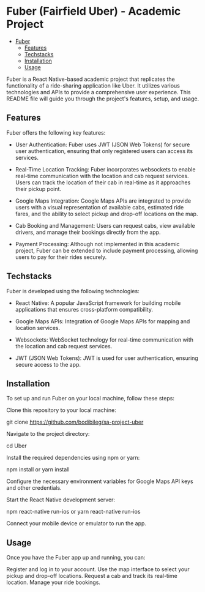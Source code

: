 # Fuber (Fairfield Uber) - Academic Project
- [Fuber](#Fuber)
  - [Features](#Features)
  - [Techstacks](#Techstacks)
  - [Installation](#Installation)
  - [Usage](#Usage)

Fuber is a React Native-based academic project that replicates the functionality of a ride-sharing application like Uber. It utilizes various technologies and APIs to provide a comprehensive user experience. This README file will guide you through the project's features, setup, and usage.



## Features

Fuber offers the following key features:

- User Authentication: Fuber uses JWT (JSON Web Tokens) for secure user authentication, ensuring that only registered users can access its services.

- Real-Time Location Tracking: Fuber incorporates websockets to enable real-time communication with the location and cab request services. Users can track the location of their cab in real-time as it approaches their pickup point.

- Google Maps Integration: Google Maps APIs are integrated to provide users with a visual representation of available cabs, estimated ride fares, and the ability to select pickup and drop-off locations on the map.

- Cab Booking and Management: Users can request cabs, view available drivers, and manage their bookings directly from the app.

- Payment Processing: Although not implemented in this academic project, Fuber can be extended to include payment processing, allowing users to pay for their rides securely.

## Techstacks
Fuber is developed using the following technologies:

- React Native: A popular JavaScript framework for building mobile applications that ensures cross-platform compatibility.

- Google Maps APIs: Integration of Google Maps APIs for mapping and location services.

- Websockets: WebSocket technology for real-time communication with the location and cab request services.

- JWT (JSON Web Tokens): JWT is used for user authentication, ensuring secure access to the app.

## Installation

To set up and run Fuber on your local machine, follow these steps:

Clone this repository to your local machine:

git clone https://github.com/bodibileg/sa-project-uber

Navigate to the project directory:

cd Uber

Install the required dependencies using npm or yarn:

npm install
or
yarn install

Configure the necessary environment variables for Google Maps API keys and other credentials.

Start the React Native development server:

npm react-native run-ios
or
yarn react-native run-ios

Connect your mobile device or emulator to run the app.

## Usage

Once you have the Fuber app up and running, you can:

Register and log in to your account.
Use the map interface to select your pickup and drop-off locations.
Request a cab and track its real-time location.
Manage your ride bookings.
